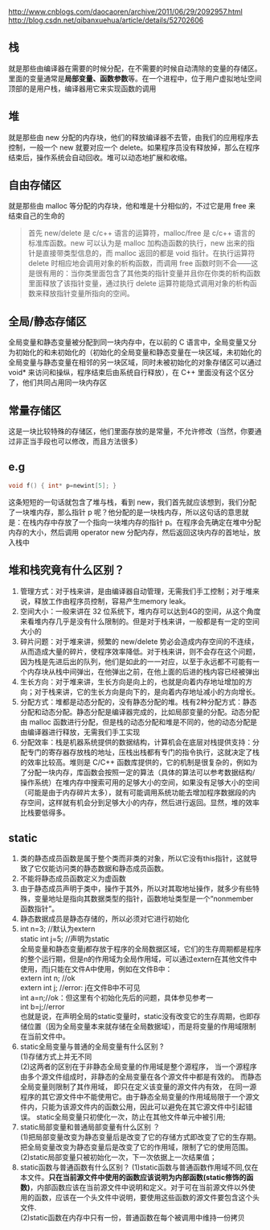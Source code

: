http://www.cnblogs.com/daocaoren/archive/2011/06/29/2092957.html  
http://blog.csdn.net/qibanxuehua/article/details/52702606
## 栈
就是那些由编译器在需要的时候分配，在不需要的时候自动清除的变量的存储区。里面的变量通常是**局部变量、函数参数**等。在一个进程中，位于用户虚拟地址空间顶部的是用户栈，编译器用它来实现函数的调用
## 堆
就是那些由 new 分配的内存块，他们的释放编译器不去管，由我们的应用程序去控制，一般一个 new 就要对应一个 delete。如果程序员没有释放掉，那么在程序结束后，操作系统会自动回收。堆可以动态地扩展和收缩。
## 自由存储区
就是那些由 malloc 等分配的内存块，他和堆是十分相似的，不过它是用 free 来结束自己的生命的
> 首先 new/delete 是 c/c++ 语言的运算符，malloc/free 是 c/c++ 语言的标准库函数。new 可以认为是 malloc 加构造函数的执行，new 出来的指针是直接带类型信息的，而 malloc 返回的都是 void 指针。在执行运算符 delete 时相应地会调用对象的析构函数，而调用 free 函数时则不会——这是很有用的：当你类里面包含了其他类的指针变量并且你在你类的析构函数里面释放了该指针变量，通过执行 delete 运算符能隐式调用对象的析构函数来释放指针变量所指向的空间。

## 全局/静态存储区
全局变量和静态变量被分配到同一块内存中，在以前的 C 语言中，全局变量又分为初始化的和未初始化的（初始化的全局变量和静态变量在一块区域，未初始化的全局变量与静态变量在相邻的另一块区域，同时未被初始化的对象存储区可以通过 void* 来访问和操纵，程序结束后由系统自行释放），在 C++ 里面没有这个区分了，他们共同占用同一块内存区

## 常量存储区
这是一块比较特殊的存储区，他们里面存放的是常量，不允许修改（当然，你要通过非正当手段也可以修改，而且方法很多）

## e.g
```c
void f() { int* p=newint[5]; }
```
这条短短的一句话就包含了堆与栈，看到 new，我们首先就应该想到，我们分配了一块堆内存，那么指针 p 呢？他分配的是一块栈内存，所以这句话的意思就是：在栈内存中存放了一个指向一块堆内存的指针 p。在程序会先确定在堆中分配内存的大小，然后调用 operator new 分配内存，然后返回这块内存的首地址，放入栈中

## 堆和栈究竟有什么区别？
1. 管理方式：对于栈来讲，是由编译器自动管理，无需我们手工控制；对于堆来说，释放工作由程序员控制，容易产生memory leak。
2. 空间大小：一般来讲在 32 位系统下，堆内存可以达到4G的空间，从这个角度来看堆内存几乎是没有什么限制的。但是对于栈来讲，一般都是有一定的空间大小的
3. 碎片问题：对于堆来讲，频繁的 new/delete 势必会造成内存空间的不连续，从而造成大量的碎片，使程序效率降低。对于栈来讲，则不会存在这个问题，因为栈是先进后出的队列，他们是如此的一一对应，以至于永远都不可能有一个内存块从栈中间弹出，在他弹出之前，在他上面的后进的栈内容已经被弹出
4. 生长方向：对于堆来讲，生长方向是向上的，也就是向着内存地址增加的方向；对于栈来讲，它的生长方向是向下的，是向着内存地址减小的方向增长。
5. 分配方式：堆都是动态分配的，没有静态分配的堆。栈有2种分配方式：静态分配和动态分配。静态分配是编译器完成的，比如局部变量的分配。动态分配由 malloc 函数进行分配，但是栈的动态分配和堆是不同的，他的动态分配是由编译器进行释放，无需我们手工实现
6. 分配效率：栈是机器系统提供的数据结构，计算机会在底层对栈提供支持：分配专门的寄存器存放栈的地址，压栈出栈都有专门的指令执行，这就决定了栈的效率比较高。堆则是 C/C++ 函数库提供的，它的机制是很复杂的，例如为了分配一块内存，库函数会按照一定的算法（具体的算法可以参考数据结构/操作系统）在堆内存中搜索可用的足够大小的空间，如果没有足够大小的空间（可能是由于内存碎片太多），就有可能调用系统功能去增加程序数据段的内存空间，这样就有机会分到足够大小的内存，然后进行返回。显然，堆的效率比栈要低得多。

## static
1. 类的静态成员函数是属于整个类而非类的对象，所以它没有this指针，这就导致了它仅能访问类的静态数据和静态成员函数。
2. 不能将静态成员函数定义为虚函数
3. 由于静态成员声明于类中，操作于其外，所以对其取地址操作，就多少有些特殊，变量地址是指向其数据类型的指针，函数地址类型是一个“nonmember 函数指针”。
4. 静态数据成员是静态存储的，所以必须对它进行初始化
5. int n=3; //默认为extern   
static int j=5; //声明为static   
全局变量和静态变量j都存放于程序的全局数据区域，它们的生存周期都是程序的整个运行期，但是n的作用域为全局作用域，可以通过extern在其他文件中使用，而j只能在文件A中使用，例如在文件B中：  
extern int n; //ok   
extern int j; //error: j在文件B中不可见   
int a=n;//ok：但这里有个初始化先后的问题，具体参见参考一   
int b=j;//error  
也就是说，在声明全局的static变量时，static没有改变它的生存周期，也即存储位置（因为全局变量本来就存储在全局数据域），而是将变量的作用域限制在当前文件中。
6. static全局变量与普通的全局变量有什么区别 ?  
(1)存储方式上并无不同   
(2)这两者的区别在于非静态全局变量的作用域是整个源程序， 当一个源程序由多个源文件组成时，非静态的全局变量在各个源文件中都是有效的。 而静态全局变量则限制了其作用域， 即只在定义该变量的源文件内有效， 在同一源程序的其它源文件中不能使用它。由于静态全局变量的作用域局限于一个源文件内，只能为该源文件内的函数公用，因此可以避免在其它源文件中引起错误。
static全局变量只初使化一次，防止在其他文件单元中被引用; 　
7. static局部变量和普通局部变量有什么区别 ？  
(1)把局部变量改变为静态变量后是改变了它的存储方式即改变了它的生存期。把全局变量改变为静态变量后是改变了它的作用域，限制了它的使用范围。  
(2)static局部变量只被初始化一次，下一次依据上一次结果值； 　
8. static函数与普通函数有什么区别？
(1)static函数与普通函数作用域不同,仅在本文件。**只在当前源文件中使用的函数应该说明为内部函数(static修饰的函数)**，内部函数应该在当前源文件中说明和定义。对于可在当前源文件以外使用的函数，应该在一个头文件中说明，要使用这些函数的源文件要包含这个头文件.  
(2)static函数在内存中只有一份，普通函数在每个被调用中维持一份拷贝
